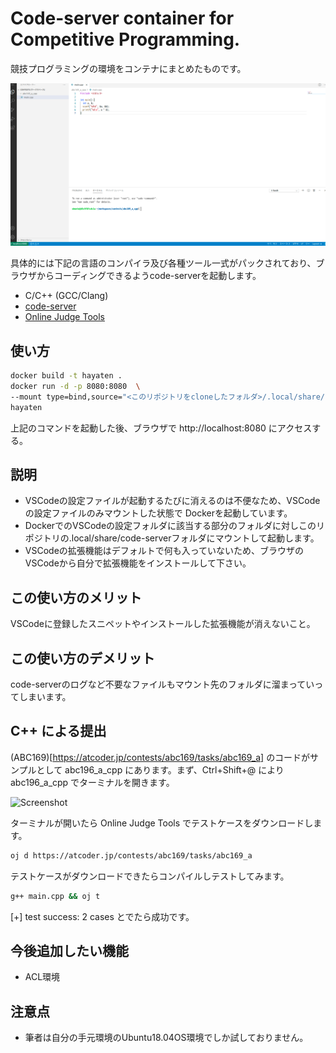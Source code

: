 # Code-server container for Competitive Programming.


競技プログラミングの環境をコンテナにまとめたものです。

![Screenshot](./doc/assets/screenshot.png)

具体的には下記の言語のコンパイラ及び各種ツール一式がパックされており、ブラウザからコーディングできるようcode-serverを起動します。

- C/C++ (GCC/Clang)
- [code-server](https://github.com/cdr/code-server)
- [Online Judge Tools](https://github.com/online-judge-tools/oj)


## 使い方
```bash
docker build -t hayaten . 
docker run -d -p 8080:8080  \
--mount type=bind,source="<このリポジトリをcloneしたフォルダ>/.local/share/code-server",target="/home/ubuntu/.local/share/code-server"  \
hayaten
```
上記のコマンドを起動した後、ブラウザで http://localhost:8080 にアクセスする。


## 説明
- VSCodeの設定ファイルが起動するたびに消えるのは不便なため、VSCodeの設定ファイルのみマウントした状態で
Dockerを起動しています。
- DockerでのVSCodeの設定フォルダに該当する部分のフォルダに対しこのリポジトリの.local/share/code-serverフォルダにマウントして起動します。
- VSCodeの拡張機能はデフォルトで何も入っていないため、ブラウザのVSCodeから自分で拡張機能をインストールして下さい。

## この使い方のメリット
VSCodeに登録したスニペットやインストールした拡張機能が消えないこと。

## この使い方のデメリット
code-serverのログなど不要なファイルもマウント先のフォルダに溜まっていってしまいます。

## C++ による提出

(ABC169)[https://atcoder.jp/contests/abc169/tasks/abc169_a] のコードがサンプルとして abc196_a_cpp にあります。まず、Ctrl+Shift+@ により abc196_a_cpp でターミナルを開きます。

![Screenshot](./doc/assets/screenshot_cpp.png)


ターミナルが開いたら Online Judge Tools でテストケースをダウンロードします。
```bash
oj d https://atcoder.jp/contests/abc169/tasks/abc169_a
```

テストケースがダウンロードできたらコンパイルしテストしてみます。
```bash
g++ main.cpp && oj t
```
[+] test success: 2 cases とでたら成功です。


## 今後追加したい機能
- ACL環境


## 注意点
- 筆者は自分の手元環境のUbuntu18.04OS環境でしか試しておりません。
